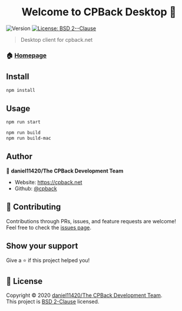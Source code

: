 <h1 align="center">Welcome to CPBack Desktop 👋</h1>
<p>
  <img alt="Version" src="https://img.shields.io/badge/version-1.0.0--rc.1-blue.svg?cacheSeconds=2592000" />
  <a href="https://github.com/cpback/desktop/blob/master/LICENSE" target="_blank">
    <img alt="License: BSD 2--Clause" src="https://img.shields.io/badge/License-BSD 2--Clause-yellow.svg" />
  </a>
</p>

> Desktop client for cpback.net

### 🏠 [Homepage](https://cpback.net)

## Install

```sh
npm install
```

## Usage

```sh
npm run start

npm run build
npm run build-mac
```

## Author

👤 **daniel11420/The CPBack Development Team**

* Website: https://cpback.net
* Github: [@cpback](https://github.com/cpback)

## 🤝 Contributing

Contributions through PRs, issues, and feature requests are welcome!<br />Feel free to check the [issues page](https://github.com/cpback/desktop/issues). 

## Show your support

Give a ⭐️ if this project helped you!

<!--
<a href="https://www.patreon.com/daniel11420">
  <img src="https://c5.patreon.com/external/logo/become_a_patron_button@2x.png" width="160">
</a>
-->

## 📝 License

Copyright © 2020 [daniel11420/The CPBack Development Team](https://github.com/daniel11420).<br />
This project is [BSD 2-Clause](https://github.com/cpback/desktop/blob/master/LICENSE) licensed.